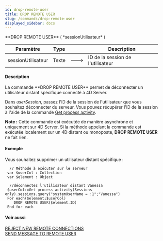 ```yaml
---
id: drop-remote-user
title: DROP REMOTE USER
slug: /commands/drop-remote-user
displayed_sidebar: docs
---
```


<!--REF #_command_.DROP REMOTE USER.Syntax-->**DROP REMOTE USER** ( *sessionUtilisateur* )<!-- END REF-->
<!--REF #_command_.DROP REMOTE USER.Params-->
| Paramètre | Type |  | Description |
| --- | --- | --- | --- |
| sessionUtilisateur | Texte | &#x1F852; | ID de la session de l'utilisateur |

<!-- END REF-->

#### Description 

<!--REF #_command_.DROP REMOTE USER.Summary-->La commande **DROP REMOTE USER** permet de déconnecter un utilisateur distant spécifique connecté à 4D Server.<!-- END REF--> 

Dans *userSession*, passez l'ID de la session de l'utilisateur que vous souhaitez déconnecter du serveur. Vous pouvez récupérer l'ID de la session à l'aide de la commande [Get process activity](get-process-activity.md).

**Note :** Cette commande est exécutée de manière asynchrone et uniquement sur 4D Server. Si la méthode appelant la commande est exécutée localement sur un 4D distant ou monoposte, **DROP REMOTE USER** ne fait rien.

#### Exemple 

Vous souhaitez supprimer un utilisateur distant spécifique :

```4d
  // Méthode à exécuter sur le serveur
 var $userCol : Collection
 var $element : Object
 
  //déconnectez l'utilisateur distant Vanessa
 $userCol:=Get process activity(Sessions only).sessions.query("systemUserName = :1";"Vanessa")
 For each($element;$userCol)
    DROP REMOTE USER($element.ID)
 End for each
```

#### Voir aussi 

[REJECT NEW REMOTE CONNECTIONS](reject-new-remote-connections.md)  
[SEND MESSAGE TO REMOTE USER](send-message-to-remote-user.md)  
